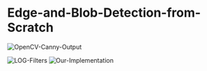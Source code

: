 # Edge-and-Blob-Detection-from-Scratch

![OpenCV-Canny-Output](https://github.com/umairnawazz/Edge-and-Blob-Detection-from-Scratch-/assets/50889289/9616171f-bde8-436a-8e74-0962ce0540a5)


![LOG-Filters](https://github.com/umairnawazz/Edge-and-Blob-Detection-from-Scratch-/assets/50889289/ec0642eb-a159-4d1d-beb6-14f45d201f4c)
![Our-Implementation](https://github.com/umairnawazz/Edge-and-Blob-Detection-from-Scratch-/assets/50889289/1bd2a95c-bdfc-40be-a54d-10531306d8df)
